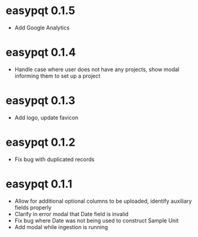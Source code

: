 # easypqt 0.1.5

* Add Google Analytics

# easypqt 0.1.4

* Handle case where user does not have any projects, show modal informing them to set up a project

# easypqt 0.1.3

* Add logo, update favicon

# easypqt 0.1.2

* Fix bug with duplicated records

# easypqt 0.1.1

* Allow for additional optional columns to be uploaded, identify auxiliary fields properly
* Clarify in error modal that Date field is invalid
* Fix bug where Date was not being used to construct Sample Unit
* Add modal while ingestion is running
